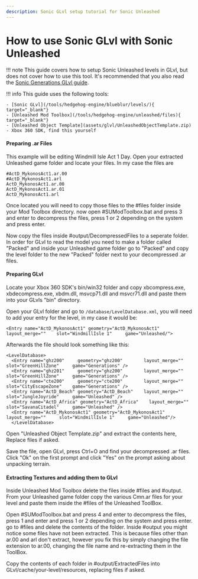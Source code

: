 ```yaml
---
description: Sonic GLvl setup tutorial for Sonic Unleashed
---
```


# How to use Sonic GLvl with Sonic Unleashed

!!! note
    This guide covers how to setup Sonic Unleashed levels in GLvl, but does not cover how to use this tool. It's recommended that you also read the [Sonic Generations GLvl guide](/guides/hedgehog-engine/blueblur/levels/glvl.md).

!!! info
    This guide uses the following tools:

    - [Sonic GLvl](/tools/hedgehog-engine/blueblur/levels/){ target="_blank"}
    - [Unleashed Mod Toolbox](/tools/hedgehog-engine/unleashed/files){ target="_blank"}  
    - [Unleashed Object Template](assets/glvl/UnleashedObjectTemplate.zip)
    - Xbox 360 SDK, find this yourself

#### Preparing .ar Files
This example will be editing Windmill Isle Act 1 Day. Open your extracted Unleashed game folder and locate your files. In my case the files are 
````
#ActD_MykonosAct1.ar.00
#ActD_MykonosAct1.arl
ActD_MykonosAct1.ar.00 
ActD_MykonosAct1.ar.01
ActD_MykonosAct1.arl
````
Once located you will need to copy those files to the #files folder inside your Mod Toolbox directory. now open #SUModToolbox.bat and press 3 and enter to decompress the files, press 1 or 2 depending on the system and press enter.
 
Now copy the files inside #output/DecompressedFiles to a seperate folder. In order for GLvl to read the model you need to make a folder called "Packed" and inside your Unleashed game folder go to "Packed" and copy the level folder to the new "Packed" folder next to your decompressed .ar files.

#### Preparing GLvl
Locate your Xbox 360 SDK's bin/win32 folder and copy xbcompress.exe, xbdecompress.exe, xbdm.dll, msvcp71.dll and msvcr71.dll and paste them into your GLvls "bin" directory.

Open your GLvl folder and go to `/database/LevelDatabase.xml`, you will need to add your entry for the level, in my case it would be:

`<Entry name="ActD_MykonosAct1" geometry="ActD_MykonosAct1"    layout_merge=""    slot="WindmillIsle 1"     game="Unleashed/">`

Afterwards the file should look something like this:
````
<LevelDatabase>
  <Entry name="ghz200"     geometry="ghz200"        layout_merge=""     slot="GreenHillZone"     game="Generations" />
  <Entry name="ghz201"     geometry="ghz200"        layout_merge=""     slot="GreenHillZone"     game="Generations" />
  <Entry name="cte200"     geometry="cte200"        layout_merge=""     slot="CityEscapeZone"    game="Generations" />
  <Entry name="ActD_Beach" geometry="ActD_Beach"    layout_merge=""     slot="JungleJoyride"     game="Unleashed" />
  <Entry name="ActD_Africa" geometry="ActD_Africa"    layout_merge=""     slot="SavanaCitadel"     game="Unleashed" />
  <Entry name="ActD_MykonosAct1" geometry="ActD_MykonosAct1"    layout_merge=""     slot="WindmillIsle 1"     game="Unleashed"/>
  </LevelDatabase>
````
Open "Unleashed Object Template.zip" and extract the contents here, Replace files if asked.

Save the file, open GLvl, press Ctrl+O and find your decompressed .ar files. Click "Ok" on the first prompt and click "Yes" on the prompt asking about unpacking terrain.

#### Extracting Textures and adding them to GLvl
Inside Unleashed Mod Toolbox delete the files inside #files and #output.
From your Unleashed game folder copy the various Cmn.ar files for your level and paste them inside the #files of the Unleashed ToolBox.

Open #SUModToolbox.bat and press 4 and enter to decompress the files, press 1 and enter and press 1 or 2 depending on the system and press enter. go to #files and delete the contents of the folder. Inside #output you might notice some files have not been extracted. This is because files other than ar.00 and arl don't extract, however you fix this by simply changing the file extension to ar.00, changing the file name and re-extracting them in the ToolBox.

Copy the contents of each folder in #output/ExtractedFiles into GLvl/cache/your-level/resources, replacing files if asked.